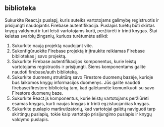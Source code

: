 ## biblioteka

Sukurkite React.js puslapį, kuris suteiks vartotojams galimybę registruotis ir prisijungti naudojantis Firebase autentifikacija. Puslapis turėtų būti skirtas knygų valdymui ir turi leisti vartotojams kurti, peržiūrėti ir trinti knygas. Štai keletas svarbių žingsnių, kuriuos turėtumėte atlikti:

1. Sukurkite naują projektą naudojant vite.
2. Sukonfigūruokite Firebase projektą ir įtraukite reikiamas Firebase bibliotekas į savo projektą.
3. Sukurkite Firebase autentifikacijos komponentus, kurie leistų vartotojams registruotis ir prisijungti. Šiems komponentams galite naudoti firebase/auth biblioteką.
4. Sukurkite duomenų struktūrą savo Firestore duomenų bazėje, kurioje bus laikomos knygų informacijos duomenys. Jūs galite naudoti firebase/firestore biblioteką tam, kad galėtumėte komunikuoti su savo Firestore duomenų baze.
5. Sukurkite React.js komponentus, kurie leistų vartotojams peržiūrėti esamas knygas, kurti naujas knygas ir trinti egzistuojančias knygas.
6. Sukurkite puslapio maršrutizatorių, kad vartotojai galėtų naviguoti tarp skirtingų puslapių, tokie kaip vartotojo prisijungimo puslapis ir knygų valdymo puslapis.
